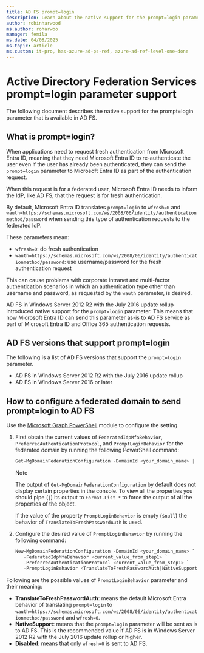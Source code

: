 ```yaml
---
title: AD FS prompt=login
description: Learn about the native support for the prompt=login parameter that is available in AD FS.
author: robinharwood
ms.author: roharwoo
manager: femila
ms.date: 04/08/2025
ms.topic: article
ms.custom: it-pro, has-azure-ad-ps-ref, azure-ad-ref-level-one-done
---
```


# Active Directory Federation Services prompt=login parameter support

The following document describes the native support for the prompt=login parameter that is available in AD FS.

## What is prompt=login?

When applications need to request fresh authentication from Microsoft Entra ID, meaning that they need Microsoft Entra ID to re-authenticate the user even if the user has already been authenticated, they can send the `prompt=login` parameter to Microsoft Entra ID as part of the authentication request.

When this request is for a federated user, Microsoft Entra ID needs to inform the IdP, like AD FS, that the request is for fresh authentication.

By default, Microsoft Entra ID translates `prompt=login` to `wfresh=0` and `wauth=https://schemas.microsoft.com/ws/2008/06/identity/authenticationmethod/password` when sending this type of authentication requests to the federated IdP.

These parameters mean:

- `wfresh=0`: do fresh authentication
- `wauth=https://schemas.microsoft.com/ws/2008/06/identity/authenticationmethod/password`: use username/password for the fresh authentication request

This can cause problems with corporate intranet and multi-factor authentication scenarios in which an authentication type other than username and password, as  requested by the `wauth` parameter, is desired.

AD FS in Windows Server 2012 R2 with the July 2016 update rollup introduced native support for the `prompt=login` parameter. This means that now Microsoft Entra ID can send this parameter as-is to AD FS service as part of Microsoft Entra ID and Office 365 authentication requests.

## AD FS versions that support prompt=login

The following is a list of AD FS versions that support the `prompt=login` parameter.

- AD FS in Windows Server 2012 R2 with the July 2016 update rollup
- AD FS in Windows Server 2016 or later 

## How to configure a federated domain to send prompt=login to AD FS

Use the [Microsoft Graph PowerShell](/powershell/microsoftgraph/installation) module to configure the setting.

1. First obtain the current values of `FederatedIdpMfaBehavior`, `PreferredAuthenticationProtocol`, and `PromptLoginBehavior` for the federated domain by running the following PowerShell command:

   ```powershell
   Get-MgDomainFederationConfiguration -DomainId <your_domain_name> | Format-List *
   ```

   > [!NOTE]
   > The output of `Get-MgDomainFederationConfiguration` by default does not display certain properties in the console. To view all the properties you should pipe (`|`) its output to `Format-List *` to force the output of all the properties of the object.

   If the value of the property `PromptLoginBehavior` is empty (`$null`) the behavior of `TranslateToFreshPasswordAuth` is used.

2. Configure the desired value of `PromptLoginBehavior` by running the following command:

   ```powershell
   New-MgDomainFederationConfiguration -DomainId <your_domain_name> `
      -FederatedIdpMfaBehavior <current_value_from_step1> `
      -PreferredAuthenticationProtocol <current_value_from_step1> `
      -PromptLoginBehavior <TranslateToFreshPasswordAuth|NativeSupport|Disabled>
   ```

Following are the possible values of `PromptLoginBehavior` parameter and their meaning:

- **TranslateToFreshPasswordAuth**: means the default Microsoft Entra behavior of translating `prompt=login` to `wauth=https://schemas.microsoft.com/ws/2008/06/identity/authenticationmethod/password` and `wfresh=0`.
- **NativeSupport**: means that the `prompt=login` parameter will be sent as is to AD FS. This is the recommended value if AD FS is in Windows Server 2012 R2 with the July 2016 update rollup or higher.
- **Disabled**: means that only `wfresh=0` is sent to AD FS.
